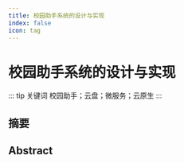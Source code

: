 ```yaml
---
title: 校园助手系统的设计与实现
index: false
icon: tag
---
```


# 校园助手系统的设计与实现

::: tip 关键词
校园助手；云盘；微服务；云原生
:::

## 摘要

## Abstract
